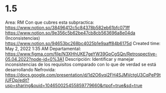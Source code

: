 # 1.5

Area: RM
Con que cubres esta subpractica: https://www.notion.so/38496412c5c84378b582eb61bfc071ff 
https://www.notion.so/9e356c5b62be47cb8cb563696a8e04da (Inconsistencias)
https://www.notion.so/94653bc268bc4025b1e9aaff84b6175d 
Created time: May 2, 2022 1:35 AM
Departamental: https://www.figma.com/file/N3XHhUKE7geYW39GpCgSQn/Retrospective-05.04.2022?node-id=0%3A1
Descripción: Identificar y manejar inconsistencias de los requisitos comparado con lo que de verdad se está desarrollando
Nefrovida: https://docs.google.com/presentation/d/1d2O6vqi2FH4SJMVctgU3CqPeP9tjUFDp/edit?usp=sharing&ouid=104650025455859779660&rtpof=true&sd=true